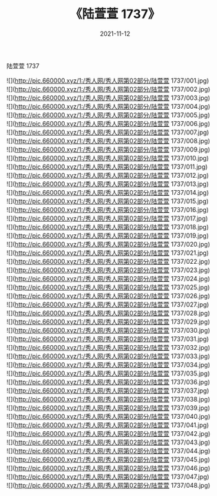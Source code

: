 ﻿---
layout: post
title:  《陆萱萱 1737》
date:   2021-11-12
img: http://pic.660000.xyz/1:/秀人网/秀人网第02部分/陆萱萱 1737/000.jpg
categories: [美女, 清纯, 唯美]
---

陆萱萱 1737

  ![](http://pic.660000.xyz/1:/秀人网/秀人网第02部分/陆萱萱 1737/001.jpg) <br> ![](http://pic.660000.xyz/1:/秀人网/秀人网第02部分/陆萱萱 1737/002.jpg) <br> ![](http://pic.660000.xyz/1:/秀人网/秀人网第02部分/陆萱萱 1737/003.jpg) <br> ![](http://pic.660000.xyz/1:/秀人网/秀人网第02部分/陆萱萱 1737/004.jpg) <br> ![](http://pic.660000.xyz/1:/秀人网/秀人网第02部分/陆萱萱 1737/005.jpg) <br> ![](http://pic.660000.xyz/1:/秀人网/秀人网第02部分/陆萱萱 1737/006.jpg) <br> ![](http://pic.660000.xyz/1:/秀人网/秀人网第02部分/陆萱萱 1737/007.jpg) <br> ![](http://pic.660000.xyz/1:/秀人网/秀人网第02部分/陆萱萱 1737/008.jpg) <br> ![](http://pic.660000.xyz/1:/秀人网/秀人网第02部分/陆萱萱 1737/009.jpg) <br> ![](http://pic.660000.xyz/1:/秀人网/秀人网第02部分/陆萱萱 1737/010.jpg) <br> ![](http://pic.660000.xyz/1:/秀人网/秀人网第02部分/陆萱萱 1737/011.jpg) <br> ![](http://pic.660000.xyz/1:/秀人网/秀人网第02部分/陆萱萱 1737/012.jpg) <br> ![](http://pic.660000.xyz/1:/秀人网/秀人网第02部分/陆萱萱 1737/013.jpg) <br> ![](http://pic.660000.xyz/1:/秀人网/秀人网第02部分/陆萱萱 1737/014.jpg) <br> ![](http://pic.660000.xyz/1:/秀人网/秀人网第02部分/陆萱萱 1737/015.jpg) <br> ![](http://pic.660000.xyz/1:/秀人网/秀人网第02部分/陆萱萱 1737/016.jpg) <br> ![](http://pic.660000.xyz/1:/秀人网/秀人网第02部分/陆萱萱 1737/017.jpg) <br> ![](http://pic.660000.xyz/1:/秀人网/秀人网第02部分/陆萱萱 1737/018.jpg) <br> ![](http://pic.660000.xyz/1:/秀人网/秀人网第02部分/陆萱萱 1737/019.jpg) <br> ![](http://pic.660000.xyz/1:/秀人网/秀人网第02部分/陆萱萱 1737/020.jpg) <br> ![](http://pic.660000.xyz/1:/秀人网/秀人网第02部分/陆萱萱 1737/021.jpg) <br> ![](http://pic.660000.xyz/1:/秀人网/秀人网第02部分/陆萱萱 1737/022.jpg) <br> ![](http://pic.660000.xyz/1:/秀人网/秀人网第02部分/陆萱萱 1737/023.jpg) <br> ![](http://pic.660000.xyz/1:/秀人网/秀人网第02部分/陆萱萱 1737/024.jpg) <br> ![](http://pic.660000.xyz/1:/秀人网/秀人网第02部分/陆萱萱 1737/025.jpg) <br> ![](http://pic.660000.xyz/1:/秀人网/秀人网第02部分/陆萱萱 1737/026.jpg) <br> ![](http://pic.660000.xyz/1:/秀人网/秀人网第02部分/陆萱萱 1737/027.jpg) <br> ![](http://pic.660000.xyz/1:/秀人网/秀人网第02部分/陆萱萱 1737/028.jpg) <br> ![](http://pic.660000.xyz/1:/秀人网/秀人网第02部分/陆萱萱 1737/029.jpg) <br> ![](http://pic.660000.xyz/1:/秀人网/秀人网第02部分/陆萱萱 1737/030.jpg) <br> ![](http://pic.660000.xyz/1:/秀人网/秀人网第02部分/陆萱萱 1737/031.jpg) <br> ![](http://pic.660000.xyz/1:/秀人网/秀人网第02部分/陆萱萱 1737/032.jpg) <br> ![](http://pic.660000.xyz/1:/秀人网/秀人网第02部分/陆萱萱 1737/033.jpg) <br> ![](http://pic.660000.xyz/1:/秀人网/秀人网第02部分/陆萱萱 1737/034.jpg) <br> ![](http://pic.660000.xyz/1:/秀人网/秀人网第02部分/陆萱萱 1737/035.jpg) <br> ![](http://pic.660000.xyz/1:/秀人网/秀人网第02部分/陆萱萱 1737/036.jpg) <br> ![](http://pic.660000.xyz/1:/秀人网/秀人网第02部分/陆萱萱 1737/037.jpg) <br> ![](http://pic.660000.xyz/1:/秀人网/秀人网第02部分/陆萱萱 1737/038.jpg) <br> ![](http://pic.660000.xyz/1:/秀人网/秀人网第02部分/陆萱萱 1737/039.jpg) <br> ![](http://pic.660000.xyz/1:/秀人网/秀人网第02部分/陆萱萱 1737/040.jpg) <br> ![](http://pic.660000.xyz/1:/秀人网/秀人网第02部分/陆萱萱 1737/041.jpg) <br> ![](http://pic.660000.xyz/1:/秀人网/秀人网第02部分/陆萱萱 1737/042.jpg) <br> ![](http://pic.660000.xyz/1:/秀人网/秀人网第02部分/陆萱萱 1737/043.jpg) <br> ![](http://pic.660000.xyz/1:/秀人网/秀人网第02部分/陆萱萱 1737/044.jpg) <br> ![](http://pic.660000.xyz/1:/秀人网/秀人网第02部分/陆萱萱 1737/045.jpg) <br> ![](http://pic.660000.xyz/1:/秀人网/秀人网第02部分/陆萱萱 1737/046.jpg) <br> ![](http://pic.660000.xyz/1:/秀人网/秀人网第02部分/陆萱萱 1737/047.jpg) <br> ![](http://pic.660000.xyz/1:/秀人网/秀人网第02部分/陆萱萱 1737/048.jpg) <br>